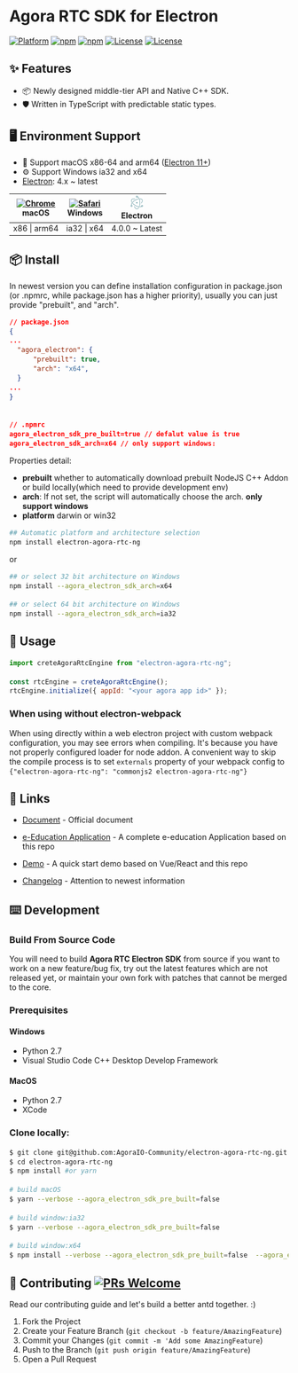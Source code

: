 # Agora RTC SDK for Electron

<div align="left">
    <a href="https://pub.dev/packages/agora_rtc_engine"><img src="https://img.shields.io/badge/Platform-macOS--x86--64%20%7C%20macOS--arm64%20%7C%20win--32%20%7C%20win--64-blue?logo=Electron&labelColor=fff" alt="Platform"/></a>
    <a href="https://www.npmjs.com/package/electron-agora-rtc-ng"><img alt="npm" src="https://img.shields.io/npm/v/electron-agora-rtc-ng?color=blue&style=flat-square&logo=npm"></a>
    <a href="https://www.npmjs.com/package/electron-agora-rtc-ng"><img alt="npm" src="https://img.shields.io/npm/dm/electron-agora-rtc-ng?color=blue&style=flat-square&logo=npm"></a>
    <a href="./LICENSE"><img src="https://img.shields.io/github/license/agoraio-community/electron-agora-rtc-ng?color=blue&style=flat-square" alt="License"/></a>
    <a href="https://github.com/AgoraIO-Community/electron-agora-rtc-ng/issues"><img src="https://flat.badgen.net/github/label-issues/AgoraIO-Community/electron-agora-rtc-ng/help%20wanted/open" alt="License"/></a>

</div>

## ✨ Features

- 📦 Newly designed middle-tier API and Native C++ SDK.
- 🛡 Written in TypeScript with predictable static types.

## 🖥 Environment Support

- 🌈 Support macOS x86-64 and arm64 ([Electron 11+](https://www.electronjs.org/zh/blog/apple-silicon))
- ⚙️ Support Windows ia32 and x64
- [Electron](https://www.electronjs.org/): 4.x ~ latest

| [<img src="https://simpleicons.org/icons/macos.svg" alt="Chrome" width="48px" height="24px" />]()<br>macOS | [<img src="https://simpleicons.org/icons/windows.svg" alt="Safari" width="24px" height="24px" />]()<br>Windows | [<img src="https://raw.githubusercontent.com/alrra/browser-logos/master/src/electron/electron_48x48.png" alt="Electron" width="24px" height="24px" />](http://godban.github.io/browsers-support-badges/)<br>Electron |
| ---------------------------------------------------------------------------------------------------------- | -------------------------------------------------------------------------------------------------------------- | -------------------------------------------------------------------------------------------------------------------------------------------------------------------------------------------------------------------- |
| x86 \| arm64                                                                                               | ia32 \| x64                                                                                                    | 4.0.0 ~ Latest                                                                                                                                                                                                       |

## 📦 Install

In newest version you can define installation configuration in package.json (or .npmrc, while package.json has a higher priority), usually you can just provide "prebuilt", and "arch".

```json
// package.json
{
...
  "agora_electron": {
      "prebuilt": true,
      "arch": "x64",
  }
...
}


// .npmrc
agora_electron_sdk_pre_built=true // defalut value is true
agora_electron_sdk_arch=x64 // only support windows:
```

Properties detail:

- **prebuilt** whether to automatically download prebuilt NodeJS C++ Addon or build locally(which need to provide development env)
- **arch**: If not set, the script will automatically choose the arch. **only support windows**
- **platform** darwin or win32

```bash
## Automatic platform and architecture selection
npm install electron-agora-rtc-ng
```

or

```bash
## or select 32 bit architecture on Windows
npm install --agora_electron_sdk_arch=x64

## or select 64 bit architecture on Windows
npm install --agora_electron_sdk_arch=ia32
```

## 🔨 Usage

```javascript
import creteAgoraRtcEngine from "electron-agora-rtc-ng";

const rtcEngine = creteAgoraRtcEngine();
rtcEngine.initialize({ appId: "<your agora app id>" });
```

### When using without electron-webpack

When using directly within a web electron project with custom webpack configuration, you may see errors when compiling. It's because you have not properly configured loader for node addon. A convenient way to skip the compile process is to set `externals` property of your webpack config to `{"electron-agora-rtc-ng": "commonjs2 electron-agora-rtc-ng"}`

## 🔗 Links

- [Document](https://docs.agora.io/en/Video/API%20Reference/electron/index.html) - Official document

- [e-Education Application](https://github.com/AgoraIO/ARD-eEducation-with-Electron) - A complete e-education Application based on this repo

- [Demo](./example/) - A quick start demo based on Vue/React and this repo

- [Changelog](./CHANGELOG.md) - Attention to newest information

## ⌨️ Development

### Build From Source Code

You will need to build **Agora RTC Electron SDK** from source if you want to work on a new feature/bug fix, try out the latest features which are not released yet, or maintain your own fork with patches that cannot be merged to the core.

### Prerequisites

#### Windows

- Python 2.7
- Visual Studio Code C++ Desktop Develop Framework

#### MacOS

- Python 2.7
- XCode

### Clone locally:

```bash
$ git clone git@github.com:AgoraIO-Community/electron-agora-rtc-ng.git
$ cd electron-agora-rtc-ng
$ npm install #or yarn

# build macOS
$ yarn --verbose --agora_electron_sdk_pre_built=false

# build window:ia32
$ yarn --verbose --agora_electron_sdk_pre_built=false

# build window:x64
$ npm install --verbose --agora_electron_sdk_pre_built=false  --agora_electron_sdk_arch=x64
```

## 🤝 Contributing [![PRs Welcome](https://img.shields.io/badge/PRs-welcome-brightgreen.svg?style=flat-square)](https://github.com/AgoraIO-Community/electron-agora-rtc-ng/pulls)

Read our contributing guide and let's build a better antd together. :)

1. Fork the Project
2. Create your Feature Branch (`git checkout -b feature/AmazingFeature`)
3. Commit your Changes (`git commit -m 'Add some AmazingFeature`)
4. Push to the Branch (`git push origin feature/AmazingFeature`)
5. Open a Pull Request

